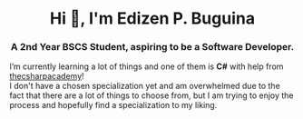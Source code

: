 <h1 align="center">Hi 👋, I'm Edizen P. Buguina</h1>
<h3 align="center">A 2nd Year BSCS Student, aspiring to be a Software Developer.</h3>

I’m currently learning a lot of things and one of them is **C#** with help from [thecsharpacademy](https://www.thecsharpacademy.com/)! <br>
I don't have a chosen specialization yet and am overwhelmed due to the fact that there are a lot of things to choose from, but I am trying to enjoy the process and hopefully find a specialization to my liking.


<p align="left">
</p>

<!--
**zen-pb/zen-pb** is a ✨ _special_ ✨ repository because its `README.md` (this file) appears on your GitHub profile.
<h3 align="left">Connect with me:</h3>
Here are some ideas to get you started:

<h3 align="left">Languages and Tools:</h3>
<p align="left"> <a href="https://www.w3schools.com/cs/" target="_blank" rel="noreferrer"> <img src="https://raw.githubusercontent.com/devicons/devicon/master/icons/csharp/csharp-original.svg" alt="csharp" width="40" height="40"/> </a> <a href="https://www.linux.org/" target="_blank" rel="noreferrer">  </a> <a href="https://www.mysql.com/" target="_blank" rel="noreferrer"> <img src="https://raw.githubusercontent.com/devicons/devicon/master/icons/mysql/mysql-original-wordmark.svg" alt="mysql" width="40" height="40"/> </a> </p>

<img src="https://raw.githubusercontent.com/devicons/devicon/master/icons/linux/linux-original.svg" alt="linux" width="40" height="40"/>
- 🔭 I’m currently working on ...
- 
- 👯 I’m looking to collaborate on ...
- 🤔 I’m looking for help with ...
- 💬 Ask me about ...
- 📫 How to reach me: ...
- 😄 Pronouns: ...
- ⚡ Fun fact: ...
-->
